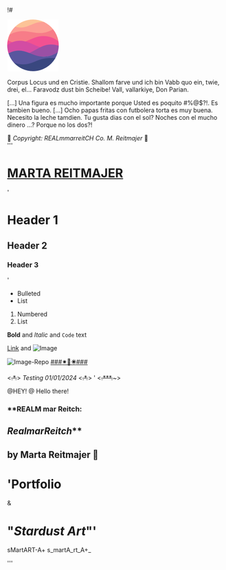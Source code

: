 
!# 

<html>
  <head>

<script type="text/javascript" src="http://ajax.googleapis.com/ajax/libs/jquery/1.7.1/jquery.min.js"></script>
    
<img src="https://raw.githubusercontent.com/realm/realm.github.io/master/assets/img/favicons/favicon-120x120.png">
  
  </head>
  <body>
    <p>
      Corpus Locus und en Cristie. Shallom farve und ich bin Vabb quo ein, twie, drei, el... Faravodz dust bin Scheibe! Vall, vallarkiye, Don Parian.
    </p>
    <p>
   <tab>
     [...] Una figura es mucho importante porque Usted es poquito #%@$?!. Es tambien bueno. 
     [...] Ocho papas fritas con futbolera torta es muy buena. Necesito la leche tamdien. Tu gusta dias con el sol? Noches con el mucho dinero ...? Porque no los dos?!
   </tab>
    </p>
  </body>
  <footer> 
    🔲 
    <i>
      Copyright: REALmmarreitCH Co.
      M. Reitmajer
    </i>
    🔲
  </footer>
</html>
'''


# [**MARTA REITMAJER**](http://martareitmajer.com/)

'
# Header 1
## Header 2
### Header 3
'

- Bulleted
- List

1. Numbered
2. List

**Bold** and _Italic_ and `Code` text

[Link](url) and ![Image](src)




![Image-Repo](src/img.png)
[###**✴🌌✴️**###](https://martareitmajer.com/index.html)

<~~.*.~~>
_Testing 01/01/2024_
<~~.*.~~>
'
<~~.***.~~~>

@HEY!
@ Hello there!


### **REALM mar Reitch:
## _RealmarReitch_**
## by **Marta Reitmajer** 🖤
# 'Portfolio 
& 
# "_Stardust Art_"'


sMartART-A+
s_martA_rt_A+_


'''
